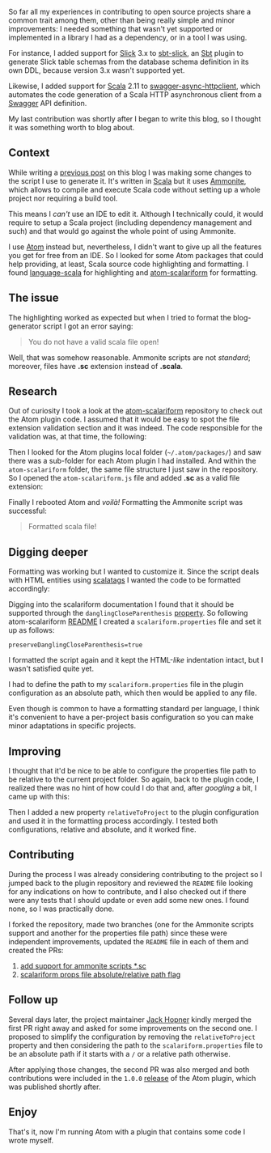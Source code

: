 So far all my experiences in contributing to open source projects share a common trait among them, other than being really simple and minor improvements: I needed something that wasn't yet supported or implemented in a library I had as a dependency, or in a tool I was using.

For instance, I added support for [Slick](http://slick.lightbend.com/) 3.x to [sbt-slick](https://github.com/muuki88/sbt-slick), an [Sbt](http://www.scala-sbt.org/) plugin to generate Slick table schemas from the database schema definition in its own DDL, because version 3.x wasn't supported yet.

Likewise, I added support for [Scala](http://www.scala-lang.org/) 2.11 to [swagger-async-httpclient](https://github.com/swagger-api/swagger-async-httpclient), which automates the code generation of a Scala HTTP asynchronous client from a [Swagger](http://swagger.io/) API definition.

My last contribution was shortly after I began to write this blog, so I thought it was something worth to blog about.

## Context
While writing a [previous post](https://pbassiner.github.io/blog/my_dev_setup.html) on this blog I was making some changes to the script I use to generate it. It's written in [Scala](http://www.scala-lang.org/) but it uses [Ammonite](https://github.com/lihaoyi/Ammonite), which allows to compile and execute Scala code without setting up a whole project nor requiring a build tool.

This means I *can't* use an IDE to edit it. Although I technically could, it would require to setup a Scala project (including dependency management and such) and that would go against the whole point of using Ammonite.

I use [Atom](https://atom.io/) instead but, nevertheless, I didn't want to give up all the features you get for free from an IDE. So I looked for some Atom packages that could help providing, at least, Scala source code highlighting and formatting. I found [language-scala](https://github.com/atom-community/language-scala) for highlighting and [atom-scalariform](https://github.com/jackhopner/atom-scalariform) for formatting.

## The issue
The highlighting worked as expected but when I tried to format the blog-generator script I got an error saying:
>You do not have a valid scala file open!

Well, that was somehow reasonable. Ammonite scripts are not *standard*; moreover, files have **.sc** extension instead of **.scala**.

## Research
Out of curiosity I took a look at the [atom-scalariform](https://github.com/jackhopner/atom-scalariform) repository to check out the Atom plugin code. I assumed that it would be easy to spot the file extension validation section and it was indeed. The code responsible for the validation was, at that time, the following:
<script src="https://gist.github.com/pbassiner/c8afc3af6f591702bf173354fa7859ad.js?file=atom-scalariform_pre_ammonite_support.js"></script>

Then I looked for the Atom plugins local folder (`~/.atom/packages/`) and saw there was a sub-folder for each Atom plugin I had installed. And within the `atom-scalariform` folder, the same file structure I just saw in the repository. So I opened the `atom-scalariform.js` file and added **.sc** as a valid file extension:
<script src="https://gist.github.com/pbassiner/c8afc3af6f591702bf173354fa7859ad.js?file=atom-scalariform_post_ammonite_support.js"></script>
Finally I rebooted Atom and *voilà!* Formatting the Ammonite script was successful:
>Formatted scala file!

## Digging deeper
Formatting was working but I wanted to customize it. Since the script deals with HTML entities using [scalatags](https://github.com/lihaoyi/scalatags) I wanted the code to be formatted accordingly:
<script src="https://gist.github.com/pbassiner/c8afc3af6f591702bf173354fa7859ad.js?file=scalatags_example_html_indentation.scala"></script>
Digging into the scalariform documentation I found that it should be supported through the `danglingCloseParenthesis` [property](https://github.com/scala-ide/scalariform#danglingcloseparenthesis). So following atom-scalariform [README](https://github.com/jackhopner/atom-scalariform/blob/master/README.md) I created a `scalariform.properties` file and set it up as follows:
```
preserveDanglingCloseParenthesis=true
```
I formatted the script again and it kept the HTML-*like* indentation intact, but I wasn't satisfied quite yet.

I had to define the path to my `scalariform.properties` file in the plugin configuration as an absolute path, which then would be applied to any file.

Even though is common to have a formatting standard per language, I think it's convenient to have a per-project basis configuration so you can make minor adaptations in specific projects.

## Improving
I thought that it'd be nice to be able to configure the properties file path to be relative to the current project folder. So again, back to the plugin code, I realized there was no hint of how could I do that and, after *googling* a bit, I came up with this:
<script src="https://gist.github.com/pbassiner/c8afc3af6f591702bf173354fa7859ad.js?file=atom-scalariform_getProjectPath.js"></script>
Then I added a new property `relativeToProject` to the plugin configuration and used it in the formatting process accordingly. I tested both configurations, relative and absolute, and it worked fine.

## Contributing
During the process I was already considering contributing to the project so I jumped back to the plugin repository and reviewed the `README` file looking for any indications on how to contribute, and I also checked out if there were any tests that I should update or even add some new ones. I found none, so I was practically done.

I forked the repository, made two branches (one for the Ammonite scripts support and another for the properties file path) since these were independent improvements, updated the `README` file in each of them and created the PRs:

1. [add support for ammonite scripts *.sc](https://github.com/jackhopner/atom-scalariform/pull/2)
2. [scalariform props file absolute/relative path flag](https://github.com/jackhopner/atom-scalariform/pull/3)

## Follow up
Several days later, the project maintainer [Jack Hopner](https://github.com/jackhopner) kindly merged the first PR right away and asked for some improvements on the second one. I proposed to simplify the configuration by removing the `relativeToProject` property and then considering the path to the `scalariform.properties` file to be an absolute path if it starts with a `/` or a relative path otherwise.

After applying those changes, the second PR was also merged and both contributions were included in the `1.0.0` [release](https://github.com/jackhopner/atom-scalariform/releases/tag/v1.0.0) of the Atom plugin, which was published shortly after.

## Enjoy
That's it, now I'm running Atom with a plugin that contains some code I wrote myself.
